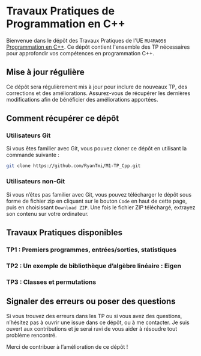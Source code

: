 # Travaux Pratiques de Programmation en C++

Bienvenue dans le dépôt des Travaux Pratiques de l'UE `MU4MA056` [Programmation en C++](https://moodle-sciences-23.sorbonne-universite.fr/course/view.php?id=3911). Ce dépôt contient l'ensemble des TP nécessaires pour approfondir vos compétences en programmation C++.

## Mise à jour régulière

Ce dépôt sera régulièrement mis à jour pour inclure de nouveaux TP, des corrections et des améliorations. Assurez-vous de récupérer les dernières modifications afin de bénéficier des améliorations apportées.

## Comment récupérer ce dépôt

### Utilisateurs Git

Si vous êtes familier avec Git, vous pouvez cloner ce dépôt en utilisant la commande suivante :

```bash
git clone https://github.com/RyanTmi/M1-TP_Cpp.git
```

### Utilisateurs non-Git

Si vous n’êtes pas familier avec Git, vous pouvez télécharger le dépôt sous forme de fichier zip en cliquant sur le bouton `Code` en haut de cette page, puis en choisissant `Download ZIP`. Une fois le fichier ZIP téléchargé, extrayez son contenu sur votre ordinateur.

## Travaux Pratiques disponibles

### TP1 : Premiers programmes, entrées/sorties, statistiques


### TP2 : Un exemple de bibliothèque d’algèbre linéaire : Eigen


### TP3 : Classes et permutations


## Signaler des erreurs ou poser des questions

Si vous trouvez des erreurs dans les TP ou si vous avez des questions, n’hésitez pas à ouvrir une issue dans ce dépôt, ou à me contacter. Je suis ouvert aux contributions et je serai ravi de vous aider à résoudre tout problème rencontré.

Merci de contribuer à l’amélioration de ce dépôt !
